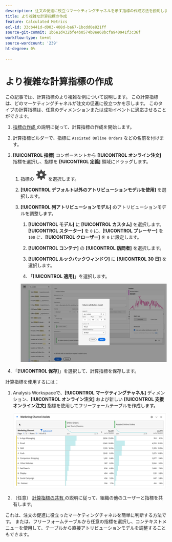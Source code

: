 ```yaml
---
description: 注文の促進に役立つマーケティングチャネルを示す指標の作成方法を説明します。
title: より複雑な計算指標の作成
feature: Calculated Metrics
exl-id: 33cb441d-d003-408d-ba67-1bcdd0e821ff
source-git-commit: 1b6e1d432bfe4b0574b8ee68bcfa940941f3c36f
workflow-type: tm+mt
source-wordcount: '239'
ht-degree: 0%

---
```


# より複雑な計算指標の作成

この記事では、計算指標のより複雑な例について説明します。 この計算指標は、どのマーケティングチャネルが注文の促進に役立つかを示します。 このタイプの計算指標は、任意のディメンションまたは成功イベントに適応させることができます。

1. [ 指標の作成 ](/help/components/calc-metrics/cm-workflow/cm-build-metrics.md) の説明に従って、計算指標の作成を開始します。

1. 計算指標ビルダーで、指標に `Assisted Online Orders` などの名前を付けます。

1. **[!UICONTROL 指標]** コンポーネントから **[!UICONTROL オンライン注文]** 指標を選択し、指標を **[!UICONTROL 定義]** 領域にドラッグします。

   1. 指標の ![ 設定 ](/help/assets/icons/Setting.svg) を選択します。
   1. **[!UICONTROL デフォルト以外のアトリビューションモデルを使用]** を選択します。
   1. **[!UICONTROL 列アトリビューションモデル]** のアトリビューションモデルを調整します。
      1. **[!UICONTROL モデル]** に **[!UICONTROL カスタム]** を選択します。 **[!UICONTROL スターター]** を `0` に、**[!UICONTROL プレーヤー]** を `100` に、**[!UICONTROL クローザー]** を `0` に設定します。
      1. **[!UICONTROL コンテナ]** の **[!UICONTROL 訪問者]** を選択します。
      1. **[!UICONTROL ルックバックウィンドウ]** に **[!UICONTROL 30 日]** を選択します。

      1. 「**[!UICONTROL 適用]**」を選択します。

      ![ 列アトリビューションモデル ](assets/complex-calculated-metric.png)

1. 「**[!UICONTROL 保存]**」を選択して、計算指標を保存します。

計算指標を使用するには：

1. Analysis Workspaceで、**[!UICONTROL マーケティングチャネル]** ディメンション、**[!UICONTROL オンライン注文]** および新しい **[!UICONTROL 支援オンライン注文]** 指標を使用してフリーフォームテーブルを作成します。

   ![ マーケティングチャネル支援オンライン注文 ](assets/marketing-channel-assists.png)

1. （任意） [ 計算指標の共有 ](/help/components/calc-metrics/cm-workflow/cm-sharing.md) の説明に従って、組織の他のユーザーと指標を共有します。

これは、注文の促進に役立ったマーケティングチャネルを簡単に判断する方法です。 または、フリーフォームテーブルから任意の指標を選択し、コンテキストメニューを使用して、テーブルから直接アトリビューションモデルを調整することもできます。
